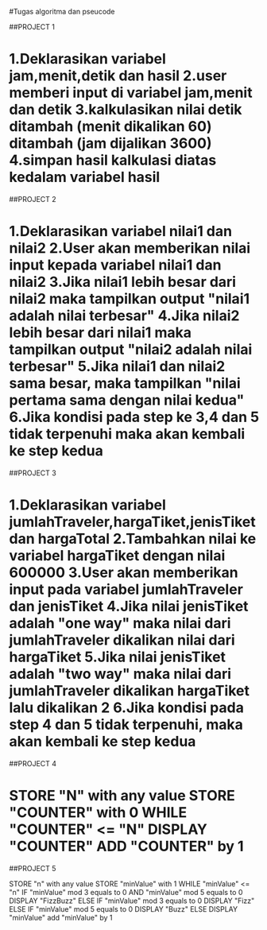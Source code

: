#Tugas algoritma dan pseucode

##PROJECT 1

1.Deklarasikan variabel jam,menit,detik dan hasil
2.user memberi input di variabel jam,menit dan detik
3.kalkulasikan nilai detik ditambah (menit dikalikan 60) ditambah (jam dijalikan 3600)
4.simpan hasil kalkulasi diatas kedalam variabel hasil
===========================================

##PROJECT 2

1.Deklarasikan variabel nilai1 dan nilai2
2.User akan memberikan nilai input kepada variabel nilai1 dan nilai2
3.Jika nilai1 lebih besar dari nilai2 maka tampilkan output "nilai1 adalah nilai terbesar"
4.Jika nilai2 lebih besar dari nilai1 maka tampilkan output "nilai2 adalah nilai terbesar"
5.Jika nilai1 dan nilai2 sama besar, maka tampilkan "nilai pertama sama dengan nilai kedua"
6.Jika kondisi pada step ke 3,4 dan 5 tidak terpenuhi maka akan kembali ke step kedua
===========================================

##PROJECT 3

1.Deklarasikan variabel jumlahTraveler,hargaTiket,jenisTiket dan hargaTotal
2.Tambahkan nilai ke variabel hargaTiket dengan nilai 600000
3.User akan memberikan input pada variabel jumlahTraveler dan jenisTiket
4.Jika nilai jenisTiket adalah "one way" maka nilai dari jumlahTraveler dikalikan nilai dari hargaTiket
5.Jika nilai jenisTiket adalah "two way" maka nilai dari jumlahTraveler dikalikan hargaTiket lalu dikalikan 2
6.Jika kondisi pada step 4 dan 5 tidak terpenuhi, maka akan kembali ke step kedua
===========================================

##PROJECT 4

STORE "N" with any value
STORE "COUNTER" with 0
WHILE "COUNTER" <= "N"
	 DISPLAY "COUNTER"
	 ADD "COUNTER" by 1
==========================================

##PROJECT 5

STORE "n" with any value
STORE "minValue" with 1
WHILE "minValue" <= "n" 
	IF "minValue" mod 3 equals to 0 AND "minValue" mod 5 equals to 0
		DISPLAY "FizzBuzz"
	ELSE 
		IF "minValue" mod 3 equals to 0
			DISPLAY "Fizz"
		ELSE
			IF "minValue" mod 5 equals to 0
				DISPLAY "Buzz"
			ELSE 
				DISPLAY "minValue"
	add "minValue" by 1